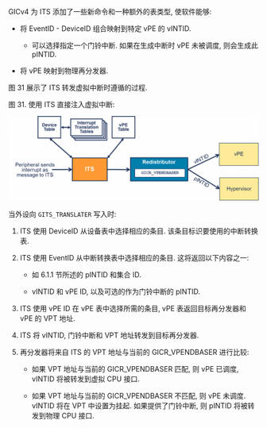 
GICv4 为 ITS 添加了一些新命令和一种额外的表类型, 使软件能够:

- 将 EventID - DeviceID 组合映射到特定 vPE 的 vINTID.

  - 可以选择指定一个门铃中断. 如果在生成中断时 vPE 未被调度, 则会生成此 pINTID.

- 将 vPE 映射到物理再分发器.

图 31 展示了 ITS 转发虚拟中断时遵循的过程.

图 31. 使用 ITS 直接注入虚拟中断:

<div align='center'>
<img src="./images/2025-03-01-11-25-42.png"/>
</div>

当外设向 `GITS_TRANSLATER` 写入时:

1) ITS 使用 DeviceID 从设备表中选择相应的条目. 该条目标识要使用的中断转换表.

2) ITS 使用 EventID 从中断转换表中选择相应的条目. 这将返回以下内容之一:

   - 如 6.1.1 节所述的 pINTID 和集合 ID.

   - vINTID 和 vPE ID, 以及可选的作为门铃中断的 pINTID.

3) ITS 使用 vPE ID 在 vPE 表中选择所需的条目, vPE 表返回目标再分发器和 vPE 的 VPT 地址.

4) ITS 将 vINTID, 门铃中断和 VPT 地址转发到目标再分发器.

5) 再分发器将来自 ITS 的 VPT 地址与当前的 GICR_VPENDBASER 进行比较:

    - 如果 VPT 地址与当前的 GICR_VPENDBASER 匹配, 则 vPE 已调度, vINTID 将被转发到虚拟 CPU 接口.

    - 如果 VPT 地址与当前的 GICR_VPENDBASER 不匹配, 则 vPE 未调度. vINTID 将在 VPT 中设置为挂起. 如果提供了门铃中断, 则 pINTID 将被转发到物理 CPU 接口.
